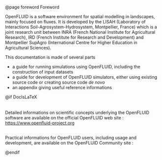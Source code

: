 @page foreword Foreword

OpenFLUID is a software environment for spatial modelling in landscapes, mainly focused on fluxes.
It is developed by the LISAH (Laboratory of Interactions Soil-Agrosystem-Hydrosystem, Montpellier, France) 
which is a joint research unit between INRA (French National Institute for Agricultural Research), 
IRD (French Institute for Research and Development) and Montpellier SupAgro (International Centre for Higher Education in Agricultural Sciences).
<br/>

This documentation is made of several parts
* a guide for running simulations using OpenFLUID, including the construction of input datasets
* a guide for development of OpenFLUID simulators, either using existing source code or creating source code _de novo_ 
* an appendix giving useful reference informations

@if DocIsLaTeX
<br/><br/><br/>
Detailed informations on scientific concepts underlying the OpenFLUID software
are available on the official OpenFLUID web site : <https://www.openfluid-project.org>

<br/>
Practical informations for OpenFLUID users, including usage and development, 
are available on the OpenFLUID Community site : <https://community.openfluid-project.org>  
  
@endif